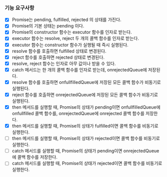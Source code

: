 ### 기능 요구사항

- [x] Promise는 pending, fulfilled, rejected 의 상태를 가진다.
- [x] Promise의 기본 상태는 pending 이다.
- [x] Promise의 constructor 함수는 executor 함수를 인자로 받는다.
- [x] executor 함수는 resolve, reject 두 개의 콜백 함수를 인자로 받는다.
- [x] executor 함수는 constructor 함수가 실행될 때 즉시 실행된다.
- [x] resolve 함수를 호출하면 fulfilled 상태로 변경된다.
- [x] reject 함수를 호출하면 rejected 상태로 변경된다.
- [x] resolve, reject 함수는 인자로 아무 값이나 받을 수 있다.
- [x] catch 메서드는 한 개의 콜백 함수를 인자로 받는데, onrejectedQueue에 저장된다.
- [x] resolve 함수를 호출하면 onfullfilledQueue에 저장된 모든 콜백 함수가 비동기로 실행된다.
- [x] reject 함수를 호출하면 onrejectedQueue에 저장된 모든 콜백 함수가 비동기로 실행된다.
- [x] then 메서드를 실행할 때, Promise의 상태가 pending이면 onfullfilledQueue에 onfullfilled 콜백 함수를, onrejectedQueue에 onrejected 콜백 함수를 저장한다.
- [x] then 메서드를 실행할 때, Promise의 상태가 fulfilled이면 콜백 함수를 비동기로 실행한다.
- [ ] then 메서드를 실행할 때, Promise의 상태가 rejected이면 콜백 함수를 비동기로 실행한다.
- [ ] catch 메서드를 실행할 때, Promise의 상태가 pending이면 onrejectedQueue에 콜백 함수를 저장한다.
- [ ] catch 메서드를 실행할 때, Promise의 상태가 rejected이면 콜백 함수를 비동기로 실행한다.
